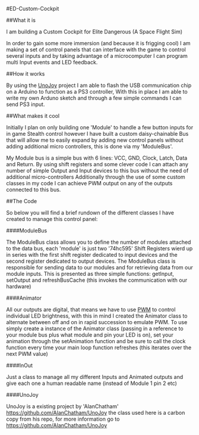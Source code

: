#ED-Custom-Cockpit

##What it is

I am building a Custom Cockpit for Elite Dangerous (A Space Flight Sim)

In order to gain some more immersion (and because it is frigging cool) I am making a set of control panels that can interface with the game to control several inputs and by taking advantage of a microcomputer I can program multi Input events and LED feedback.
 
##How it works

By using the [UnoJoy](https://github.com/AlanChatham/UnoJoy) project I am able to flash the USB communication chip on a Arduino to function as a PS3 controller, With this in place I am able to write my own Arduno sketch and through a few simple commands I can send PS3 input.

##What makes it cool

Initially I plan on only building one 'Module' to handle a few button inputs for in game Stealth control however I have built a custom daisy-chainable Bus that will allow me to easily expand by adding new control panels without adding additional micro controllers, this is done via my 'ModuleBus'.

My Module bus is a simple bus with 6 lines: VCC, GND, Clock, Latch, Data and Return. By using shift registers and some clever code I can attach any number of simple Output and Input devices to this bus without the need of additional micro-controllers Additionally through the use of some custom classes in my code I can achieve PWM output on any of the outputs connected to this bus.

##The Code

So below you will find a brief rundown of the different classes I have created to manage this control panel:

####ModuleBus

The ModuleBus class allows you to define the number of modules attached to the data bus, each 'module' is just two '74hc595' Shift Registers wierd up in series with the first shift register dedicated to input devices and the second register dedicated to output devices. The ModuleBus class is responsible for sending data to our modules and for retrieving data from our module inputs. This is presented as three simple functions: getInput, setOutput and refreshBusCache (this invokes the communication with our hardware)

####Animator

All our outputs are digital, that means we have to use [PWM](https://www.google.co.uk/url?sa=t&rct=j&q=&esrc=s&source=web&cd=3&cad=rja&uact=8&ved=0ahUKEwiInaSJ4uDTAhXBb1AKHbpfDjUQFgg2MAI&url=https%3A%2F%2Flearn.sparkfun.com%2Ftutorials%2Fpulse-width-modulation&usg=AFQjCNFXn5ePS8DCIPs4NgF4-2IrJbLb3w) to control individual LED brightness, with this in mind I created the Animator class to alternate between off and on in rapid succession to emulate PWM. To use simply create a instance of the Animator class (passing in a reference to your module bus plus what module and pin your LED is on), set your animation through the setAnimation function and be sure to call the clock function every time your main loop function refreshes (this iterates over the next PWM value)

####InOut

Just a class to manage all my different Inputs and Animated outputs and give each one a human readable name (instead of Module 1 pin 2 etc)

####UnoJoy

UnoJoy is a existing project by 'AlanChatham' https://github.com/AlanChatham/UnoJoy the class used here is a carbon copy from his repo, for more information go to https://github.com/AlanChatham/UnoJoy
